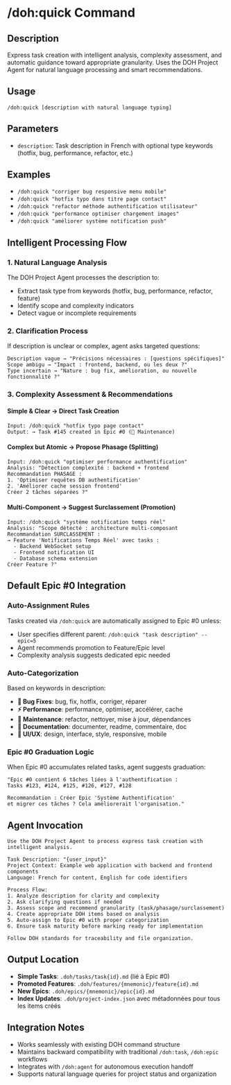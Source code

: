 # /doh:quick Command

## Description

Express task creation with intelligent analysis, complexity assessment, and automatic guidance toward appropriate granularity. Uses the DOH Project Agent for natural language processing and smart recommendations.

## Usage

```
/doh:quick [description with natural language typing]
```

## Parameters

- `description`: Task description in French with optional type keywords (hotfix, bug, performance, refactor, etc.)

## Examples

- `/doh:quick "corriger bug responsive menu mobile"`
- `/doh:quick "hotfix typo dans titre page contact"`  
- `/doh:quick "refactor méthode authentification utilisateur"`
- `/doh:quick "performance optimiser chargement images"`
- `/doh:quick "améliorer système notification push"`

## Intelligent Processing Flow

### 1. Natural Language Analysis

The DOH Project Agent processes the description to:

- Extract task type from keywords (hotfix, bug, performance, refactor, feature)
- Identify scope and complexity indicators
- Detect vague or incomplete requirements

### 2. Clarification Process

If description is unclear or complex, agent asks targeted questions:

```
Description vague → "Précisions nécessaires : [questions spécifiques]"
Scope ambigu → "Impact : frontend, backend, ou les deux ?"  
Type incertain → "Nature : bug fix, amélioration, ou nouvelle fonctionnalité ?"
```

### 3. Complexity Assessment & Recommendations

#### **Simple & Clear** → Direct Task Creation

```
Input: /doh:quick "hotfix typo page contact"
Output: → Task #145 created in Epic #0 (🔧 Maintenance)
```

#### **Complex but Atomic** → Propose Phasage (Splitting)

```
Input: /doh:quick "optimiser performance authentification"
Analysis: "Détection complexité : backend + frontend
Recommandation PHASAGE :
1. 'Optimiser requêtes DB authentification'  
2. 'Améliorer cache session frontend'
Créer 2 tâches séparées ?"
```

#### **Multi-Component** → Suggest Surclassement (Promotion)

```
Input: /doh:quick "système notification temps réel"
Analysis: "Scope détecté : architecture multi-composant
Recommandation SURCLASSEMENT :
→ Feature 'Notifications Temps Réel' avec tasks :
  - Backend WebSocket setup
  - Frontend notification UI  
  - Database schema extension
Créer Feature ?"
```

## Default Epic #0 Integration

### Auto-Assignment Rules

Tasks created via `/doh:quick` are automatically assigned to Epic #0 unless:

- User specifies different parent: `/doh:quick "task description" --epic=5`
- Agent recommends promotion to Feature/Epic level
- Complexity analysis suggests dedicated epic needed

### Auto-Categorization

Based on keywords in description:

- **🐛 Bug Fixes**: bug, fix, hotfix, corriger, réparer
- **⚡ Performance**: performance, optimiser, accélérer, cache
- **🔧 Maintenance**: refactor, nettoyer, mise à jour, dépendances  
- **📝 Documentation**: documenter, readme, commentaire, doc
- **🎨 UI/UX**: design, interface, style, responsive, mobile

### Epic #0 Graduation Logic

When Epic #0 accumulates related tasks, agent suggests graduation:

```
"Epic #0 contient 6 tâches liées à l'authentification :
Tasks #123, #124, #125, #126, #127, #128

Recommandation : Créer Epic 'Système Authentification' 
et migrer ces tâches ? Cela améliorerait l'organisation."
```

## Agent Invocation

```
Use the DOH Project Agent to process express task creation with intelligent analysis.

Task Description: "{user_input}"
Project Context: Example web application with backend and frontend components
Language: French for content, English for code identifiers

Process Flow:
1. Analyze description for clarity and complexity
2. Ask clarifying questions if needed  
3. Assess scope and recommend granularity (task/phasage/surclassement)
4. Create appropriate DOH items based on analysis
5. Auto-assign to Epic #0 with proper categorization
6. Ensure task maturity before marking ready for implementation

Follow DOH standards for traceability and file organization.
```

## Output Location

- **Simple Tasks**: `.doh/tasks/task{id}.md` (lié à Epic #0)
- **Promoted Features**: `.doh/features/{mnemonic}/feature{id}.md`  
- **New Epics**: `.doh/epics/{mnemonic}/epic{id}.md`
- **Index Updates**: `.doh/project-index.json` avec métadonnées pour tous les items créés

## Integration Notes

- Works seamlessly with existing DOH command structure
- Maintains backward compatibility with traditional `/doh:task`, `/doh:epic` workflows
- Integrates with `/doh:agent` for autonomous execution handoff
- Supports natural language queries for project status and organization
